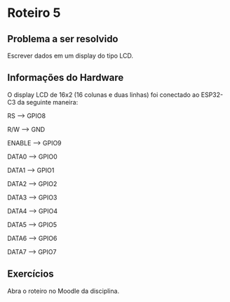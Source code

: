 # Roteiro 5

## Problema a ser resolvido

Escrever dados em um display do tipo LCD.

## Informações do Hardware

O display LCD de 16x2 (16 colunas e duas linhas) foi conectado ao ESP32-C3 da seguinte maneira:


RS --> GPIO8

R/W --> GND

ENABLE --> GPIO9


DATA0 --> GPIO0

DATA1 --> GPIO1

DATA2 --> GPIO2

DATA3 --> GPIO3

DATA4 --> GPIO4

DATA5 --> GPIO5

DATA6 --> GPIO6

DATA7 --> GPIO7

## Exercícios

Abra o roteiro no Moodle da disciplina.
